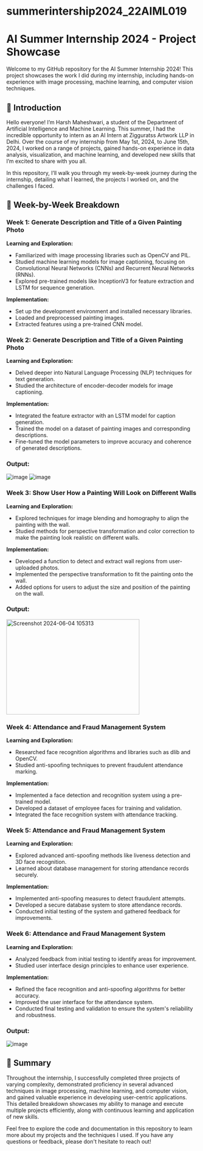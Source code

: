 # summerintership2024_22AIML019

# AI Summer Internship 2024 - Project Showcase

Welcome to my GitHub repository for the AI Summer Internship 2024! This project showcases the work I did during my internship, including hands-on experience with image processing, machine learning, and computer vision techniques.

## 🚀 Introduction

Hello everyone! I’m Harsh Maheshwari, a student of the Department of Artificial Intelligence and Machine Learning. This summer, I had the incredible opportunity to intern as an AI Intern at Zigguratss Artwork LLP in Delhi. Over the course of my internship from May 1st, 2024, to June 15th, 2024, I worked on a range of projects, gained hands-on experience in data analysis, visualization, and machine learning, and developed new skills that I’m excited to share with you all.

In this repository, I’ll walk you through my week-by-week journey during the internship, detailing what I learned, the projects I worked on, and the challenges I faced.

## 📅 Week-by-Week Breakdown

### Week 1: Generate Description and Title of a Given Painting Photo

**Learning and Exploration:**
- Familiarized with image processing libraries such as OpenCV and PIL.
- Studied machine learning models for image captioning, focusing on Convolutional Neural Networks (CNNs) and Recurrent Neural Networks (RNNs).
- Explored pre-trained models like InceptionV3 for feature extraction and LSTM for sequence generation.

**Implementation:**
- Set up the development environment and installed necessary libraries.
- Loaded and preprocessed painting images.
- Extracted features using a pre-trained CNN model.

### Week 2: Generate Description and Title of a Given Painting Photo

**Learning and Exploration:**
- Delved deeper into Natural Language Processing (NLP) techniques for text generation.
- Studied the architecture of encoder-decoder models for image captioning.

**Implementation:**
- Integrated the feature extractor with an LSTM model for caption generation.
- Trained the model on a dataset of painting images and corresponding descriptions.
- Fine-tuned the model parameters to improve accuracy and coherence of generated descriptions.

**<h3><b>Output: </b></h3>**

![image](https://github.com/harshm2601/summerintership2024_22AIML019/assets/165890506/64fb6eea-2488-4d86-a46b-9f7a3006b03e)
![image](https://github.com/harshm2601/summerintership2024_22AIML019/assets/165890506/3361b7f9-4c5c-4d99-9743-70f0326d4d05)

### Week 3: Show User How a Painting Will Look on Different Walls

**Learning and Exploration:**
- Explored techniques for image blending and homography to align the painting with the wall.
- Studied methods for perspective transformation and color correction to make the painting look realistic on different walls.

**Implementation:**
- Developed a function to detect and extract wall regions from user-uploaded photos.
- Implemented the perspective transformation to fit the painting onto the wall.
- Added options for users to adjust the size and position of the painting on the wall.

**<h3><b>Output: </b></h3>**

<img src="https://github.com/harshm2601/summerintership2024_22AIML019/assets/165890506/740ea3cb-12f2-4120-8f2e-4e5bae6c9e6e" alt="Screenshot 2024-06-04 105313" width="350" height="250">


### Week 4: Attendance and Fraud Management System

**Learning and Exploration:**
- Researched face recognition algorithms and libraries such as dlib and OpenCV.
- Studied anti-spoofing techniques to prevent fraudulent attendance marking.

**Implementation:**
- Implemented a face detection and recognition system using a pre-trained model.
- Developed a dataset of employee faces for training and validation.
- Integrated the face recognition system with attendance tracking.

### Week 5: Attendance and Fraud Management System

**Learning and Exploration:**
- Explored advanced anti-spoofing methods like liveness detection and 3D face recognition.
- Learned about database management for storing attendance records securely.

**Implementation:**
- Implemented anti-spoofing measures to detect fraudulent attempts.
- Developed a secure database system to store attendance records.
- Conducted initial testing of the system and gathered feedback for improvements.

### Week 6: Attendance and Fraud Management System

**Learning and Exploration:**
- Analyzed feedback from initial testing to identify areas for improvement.
- Studied user interface design principles to enhance user experience.

**Implementation:**
- Refined the face recognition and anti-spoofing algorithms for better accuracy.
- Improved the user interface for the attendance system.
- Conducted final testing and validation to ensure the system's reliability and robustness.

**<h3><b>Output: </b></h3>**
  ![image](https://github.com/harshm2601/summerintership2024_22AIML019/assets/165890506/32a9485b-6948-493c-8340-8578aa799ad9)


## 🌟 Summary

Throughout the internship, I successfully completed three projects of varying complexity, demonstrated proficiency in several advanced techniques in image processing, machine learning, and computer vision, and gained valuable experience in developing user-centric applications. This detailed breakdown showcases my ability to manage and execute multiple projects efficiently, along with continuous learning and application of new skills.

Feel free to explore the code and documentation in this repository to learn more about my projects and the techniques I used. If you have any questions or feedback, please don't hesitate to reach out!
